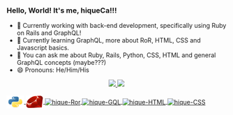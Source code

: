 ### Hello, World! It's me, hiqueCa!!!

- 🔭 Currently working with back-end development, specifically using Ruby on Rails and GraphQL!
- 🌱 Currently learning GraphQL, more about RoR, HTML, CSS and Javascript basics.
- 💬 You can ask me about Ruby, Rails, Python, CSS, HTML and general GraphQL concepts (maybe???)
- 😄 Pronouns: He/Him/His

<div align="center">
  <a href="https://github.com/hiqueCa">
  <img height="180em" src="https://github-readme-stats.vercel.app/api?username=hiqueCa&show_icons=true&theme=dark&include_all_commits=true&count_private=true"/>
  <img height="180em" src="https://github-readme-stats.vercel.app/api/top-langs/?username=hiqueCa&layout=compact&langs_count=7&theme=dark"/>
</div>
<div style="display: inline_block"><br>
  <img align="center" alt="hique-Py" height="30" width="40" src="https://raw.githubusercontent.com/devicons/devicon/master/icons/python/python-original.svg">
  <img align="center" alt="hique-Rb" height="30" width="40" src="https://raw.githubusercontent.com/devicons/devicon/master/icons/ruby/ruby-original.svg">
  <img align="center" alt="hique-Ror" height="30" width="40" src="https://cdn.jsdelivr.net/gh/devicons/devicon/icons/rails/rails-original-wordmark.svg">
  <img align="center" alt="hique-GQL" height="30" width="40" src="https://cdn.jsdelivr.net/gh/devicons/devicon/icons/graphql/graphql-plain.svg">
  <img align="center" alt="hique-HTML" height="30" width="40" src="https://cdn.jsdelivr.net/gh/devicons/devicon/icons/html5/html5-original.svg">
  <img align="center" alt="hique-CSS" height="30" width="40" src="https://cdn.jsdelivr.net/gh/devicons/devicon/icons/css3/css3-original.svg">
</div>

##

<div>
  
</div>
